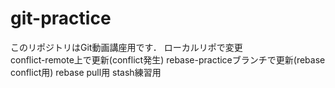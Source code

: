 ﻿# git-practice

このリポジトリはGit動画講座用です．
ローカルリポで変更  
conflict-remote上で更新(conflict発生)
rebase-practiceブランチで更新(rebase　conflict用)
rebase pull用
stash練習用
